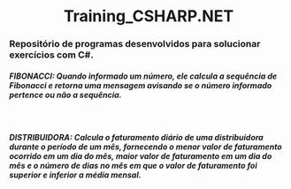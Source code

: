 <h1 align="center">  Training_CSHARP.NET </h1>

<h3> Repositório de programas desenvolvidos para solucionar exercícios com C#. </h3>


<h5>FIBONACCI:
Quando informado um número, ele calcula a sequência de Fibonacci e retorna uma mensagem avisando se o número informado pertence ou não a sequência.
</h5><br/>
<h5>DISTRIBUIDORA: 
Calcula o faturamento diário de uma distribuidora durante o período de um mês, fornecendo o menor valor de faturamento ocorrido em um dia do mês, maior valor de faturamento em um dia do mês e o número de dias no mês em que o valor de faturamento foi superior e inferior a média mensal.
</h5><br/>

